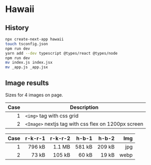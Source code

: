 # Hawaii

## History

```bash
npx create-next-app hawaii
touch tsconfig.json
npm run dev
yarn add --dev typescript @types/react @types/node
npm run dev
mv index.js index.jsx
mv _app.js _app.jsx
```

## Image results

Sizes for 4 images on page.

| Case | Description                                         |
| ---: | --------------------------------------------------- |
|    1 | `<img>` tag with css grid                           |
|    2 | `<Image>` nextjs tag with css flex on 1200px screen |

| Case | r-k-r-1 | r-k-r-2 |  h-b-1 |  h-b-2 |  Img |
| ---: | ------: | ------: | -----: | -----: | ---: |
|    1 |  796 kB |  1.1 MB | 581 kB | 209 kB |  jpg |
|    2 |   73 kB |  105 kB |  60 kB |  19 kB | webp |
